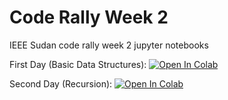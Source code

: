 # Code Rally Week 2
IEEE Sudan code rally week 2 jupyter notebooks

First Day (Basic Data Structures): 
[![Open In Colab](https://colab.research.google.com/assets/colab-badge.svg)](https://colab.research.google.com/github/Ahmed-5/code_rally_week_2/blob/main/1.DATA_STRUCTURES.ipynb)

Second Day (Recursion): 
[![Open In Colab](https://colab.research.google.com/assets/colab-badge.svg)](https://colab.research.google.com/github/Ahmed-5/code_rally_week_2/blob/main/2.RECURSION.ipynb)
